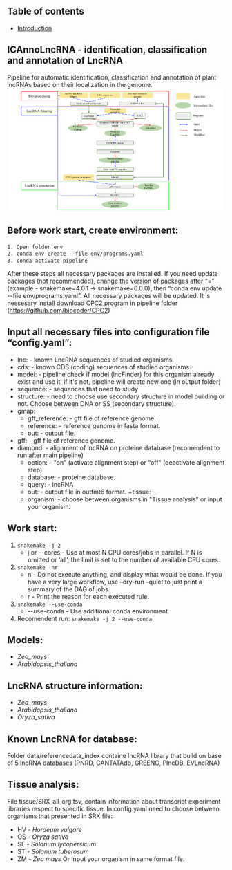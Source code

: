 
## Table of contents
* [Introduction](#ICAnnoLncRNA-identification-classification-and-annotation-of-LncRNA)
## ICAnnoLncRNA - identification, classification and annotation of LncRNA
Pipeline for automatic identification, classification and annotation of plant lncRNAs based on their localization in the genome.
![Test Image 1](https://github.com/artempronozin95/ICAnnoLncRNA---identification-classification-and-annotation-of-LncRNA/blob/main/image/Pipeline.png)
## Before work start, create environment:
    1. Open folder env
    2. conda env create --file env/programs.yaml
    3. conda activate pipeline
After these steps all necessary packages are installed. If you need update packages (not recommended), change the version of  packages after “=” (example - snakemake=4.0.1 -> snakemake=6.0.0), then “conda env update --file env/programs.yaml”. All necessary packages will be updated. 
It is nessesary install download CPC2 program in pipeline folder (https://github.com/biocoder/CPC2)
## Input all necessary files into configuration file “config.yaml”:
+ lnc: - known LncRNA sequences of studied organisms.
+ cds: - known CDS (coding) sequences of studied organisms.
+ model: - pipeline check if model (lncFinder) for this organism already exist and use it, if it's not, pipeline will create new one (in output folder)
+ sequence: - sequences that need to study
+ structure: - need to choose use secondary structure in model building or not. Choose between DNA or SS (secondary structure).
+ gmap:
  + gff_reference: - gff file of reference genome.
  + reference: - reference genome in fasta format.
  + out: - output file.
+ gff: - gff file of reference genome.
+ diamond: - alignment of lncRNA on proteine database (recomendent to run after main pipeline)
  + option: - "on" (activate alignment step) or "off" (deactivate alignment step)
  + database: - proteine database.
  + query: - lncRNA
  + out: - output file in outfmt6 format.
+tissue:
  + organism: - choose between organisms in "Tissue analysis" or input your organism.
## Work start:
   1. `snakemake -j 2`
        + j or  --cores -  Use at most N CPU cores/jobs in parallel. If N is omitted or ‘all’, the limit is set to the number of available CPU cores.
   2. `snakemake -nr` 
        + n - Do not execute anything, and display what would be done. If you have a very large workflow, use –dry-run –quiet to just print a summary of the DAG of jobs.
        + r - Print the reason for each executed rule.
   3. `snakemake --use-conda`
        + --use-conda - Use additional conda environment.
   4. Recomendent run: 
        `snakemake -j 2 --use-conda`
## Models:
+ *Zea_mays*
+ *Arabidopsis_thaliana*

## LncRNA structure information:
+ *Zea_mays*
+ *Arabidopsis_thaliana*
+ *Oryza_sativa*

## Known LncRNA for database:
Folder data/referencedata_index containe lncRNA library that build on base of 5 lncRNA databases (PNRD, CANTATAdb, GREENC, PlncDB, EVLncRNA)

## Tissue analysis:
File tissue/SRX_all_org.tsv, contain information about transcript experiment libraries respect to specific tissue. In config.yaml need to choose between organisms that presented in SRX file:
+ HV - *Hordeum vulgare*
+ OS - *Oryza sativa*
+ SL - *Solanum lycopersicum*
+ ST - *Solanum tuberosum*
+ ZM - *Zea mays*
Or input your organism in same format file.
